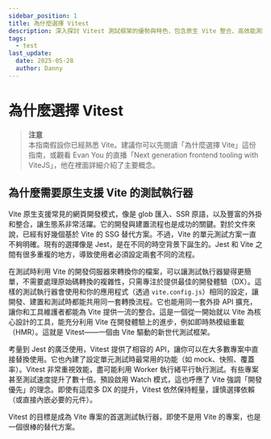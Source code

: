 ```yaml
---
sidebar_position: 1
title: 為什麼選擇 Vitest
description: 深入探討 Vitest 測試框架的優勢與特色，包含原生 Vite 整合、高效能測試執行、開發體驗優化等核心功能，以及如何在不同專案中靈活運用
tags:
  - test
last_update:
  date: 2025-05-28
  author: Danny
---
```


# 為什麼選擇 Vitest

> **注意**  
> 本指南假設你已經熟悉 Vite。建議你可以先閱讀「為什麼選擇 Vite」這份指南，或觀看 Evan You 的直播「Next generation frontend tooling with ViteJS」，他在裡面詳細介紹了主要概念。

## 為什麼需要原生支援 Vite 的測試執行器

Vite 原生支援常見的網頁開發模式，像是 glob 匯入、SSR 原語，以及豐富的外掛和整合，讓生態系非常活躍。它的開發與建置流程也是成功的關鍵。對於文件來說，已經有好幾個基於 Vite 的 SSG 替代方案。不過，Vite 的單元測試方案一直不夠明確。現有的選擇像是 Jest，是在不同的時空背景下誕生的。Jest 和 Vite 之間有很多重複的地方，導致使用者必須設定兩套不同的流程。

在測試時利用 Vite 的開發伺服器來轉換你的檔案，可以讓測試執行器變得更簡單，不需要處理原始碼轉換的複雜性，只需專注於提供最佳的開發體驗（DX）。這樣的測試執行器會使用和你的應用程式（透過 `vite.config.js`）相同的設定，讓開發、建置和測試時都能共用同一套轉換流程。它也能用同一套外掛 API 擴充，讓你和工具維護者都能為 Vite 提供一流的整合。這是一個從一開始就以 Vite 為核心設計的工具，能充分利用 Vite 在開發體驗上的進步，例如即時熱模組重載（HMR）。這就是 Vitest——一個由 Vite 驅動的新世代測試框架。

考量到 Jest 的廣泛使用，Vitest 提供了相容的 API，讓你可以在大多數專案中直接替換使用。它也內建了設定單元測試時最常用的功能（如 mock、快照、覆蓋率）。Vitest 非常重視效能，盡可能利用 Worker 執行緒平行執行測試。有些專案甚至測試速度提升了數十倍。預設啟用 Watch 模式，這也呼應了 Vite 強調「開發優先」的理念。即使有這麼多 DX 的提升，Vitest 依然保持輕量，謹慎選擇依賴（或直接內嵌必要的元件）。

Vitest 的目標是成為 Vite 專案的首選測試執行器，即使不是用 Vite 的專案，也是一個很棒的替代方案。


